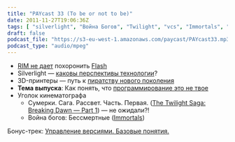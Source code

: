 ```yaml
---
title: "PAYcast 33 (To be or not to be)"
date: 2011-11-27T19:06:36Z
tags: [ "silverlight", "Война Богов", "Twilight", "vcs", "Immortals", "Flash", "3d-printer", "RIM", "Сумерки", "programming", "PAYcast", "Adobe" ]
draft: false
podcast_file: "https://s3-eu-west-1.amazonaws.com/paycast/PAYcast33.mp3"
podcast_type: "audio/mpeg"
---
```

<ul>
<li><a href="http://www.theverge.com/2011/11/9/2550815/rim-to-continue-developing-flash-browser-plug-in-for-playbook" target="_blank">RIM не дает</a> похоронить <a href="http://www.zdnet.com/blog/perlow/exclusive-adobe-ceases-development-on-mobile-browser-flash-refocuses-efforts-on-html5/19226" target="_blank">Flash</a></li>
<li>Silverlight &#8212; <a href="http://www.zdnet.com/blog/microsoft/will-there-be-a-silverlight-6-and-does-it-matter/11180" target="_blank">каковы перспективы технологии</a>?</li>
<li>3D-принтеры &#8212; путь к <a href="http://bits.blogs.nytimes.com/2011/11/13/disruptions-the-3-d-printing-free-for-all/" target="_blank">пиратству нового поколения</a></li>
<li><strong>Тема выпуска</strong>: Как понять, что <a href="http://badprogrammer.infogami.com/" target="_blank">программирование это не твое</a></li>
<li>Уголок кинематографа
<ul>
<li>Сумерки. Сага. Рассвет. Часть. Первая. (<a href="http://www.imdb.com/title/tt1324999/" target="_blank">The Twilight Saga: Breaking Dawn &#8212; Part 1</a>) &#8212; не ожидали?!</li>
<li>Война богов: Бессмертные (<a href="http://www.imdb.com/title/tt1253864/" target="_blank">Immortals</a>)</li>
</ul>
</li>
</ul>
<p>Бонус-трек: <a href="http://betterexplained.com/articles/a-visual-guide-to-version-control/" target="_blank">Управление версиями. Базовые понятия.</a></p>

     